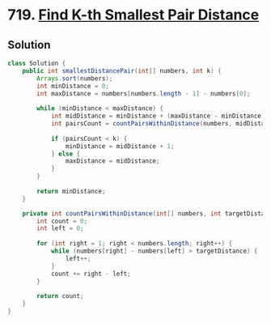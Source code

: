 # 719. [Find K-th Smallest Pair Distance](https://leetcode.com/problems/find-k-th-smallest-pair-distance/description/?envType=daily-question&envId=2024-08-14)

## Solution

```java
class Solution {
    public int smallestDistancePair(int[] numbers, int k) {
        Arrays.sort(numbers);
        int minDistance = 0;
        int maxDistance = numbers[numbers.length - 1] - numbers[0];
        
        while (minDistance < maxDistance) {
            int midDistance = minDistance + (maxDistance - minDistance) / 2;
            int pairsCount = countPairsWithinDistance(numbers, midDistance);
            
            if (pairsCount < k) {
                minDistance = midDistance + 1;
            } else {
                maxDistance = midDistance;
            }
        }
        
        return minDistance;
    }

    private int countPairsWithinDistance(int[] numbers, int targetDistance) {
        int count = 0;
        int left = 0;
        
        for (int right = 1; right < numbers.length; right++) {
            while (numbers[right] - numbers[left] > targetDistance) {
                left++;
            }
            count += right - left;
        }
        
        return count;
    }
}
```
